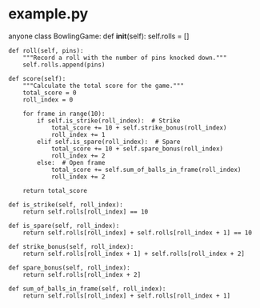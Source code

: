 # example.py
anyone 
class BowlingGame:
    def __init__(self):
        self.rolls = []

    def roll(self, pins):
        """Record a roll with the number of pins knocked down."""
        self.rolls.append(pins)

    def score(self):
        """Calculate the total score for the game."""
        total_score = 0
        roll_index = 0

        for frame in range(10):
            if self.is_strike(roll_index):  # Strike
                total_score += 10 + self.strike_bonus(roll_index)
                roll_index += 1
            elif self.is_spare(roll_index):  # Spare
                total_score += 10 + self.spare_bonus(roll_index)
                roll_index += 2
            else:  # Open frame
                total_score += self.sum_of_balls_in_frame(roll_index)
                roll_index += 2

        return total_score

    def is_strike(self, roll_index):
        return self.rolls[roll_index] == 10

    def is_spare(self, roll_index):
        return self.rolls[roll_index] + self.rolls[roll_index + 1] == 10

    def strike_bonus(self, roll_index):
        return self.rolls[roll_index + 1] + self.rolls[roll_index + 2]

    def spare_bonus(self, roll_index):
        return self.rolls[roll_index + 2]

    def sum_of_balls_in_frame(self, roll_index):
        return self.rolls[roll_index] + self.rolls[roll_index + 1]
